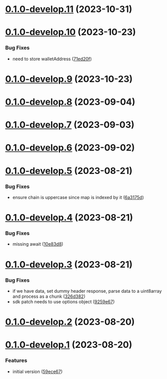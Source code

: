 # [0.1.0-develop.11](https://git.lumeweb.com/LumeWeb/kernel-lavanet/compare/v0.1.0-develop.10...v0.1.0-develop.11) (2023-10-31)

# [0.1.0-develop.10](https://git.lumeweb.com/LumeWeb/kernel-lavanet/compare/v0.1.0-develop.9...v0.1.0-develop.10) (2023-10-23)


### Bug Fixes

* need to store walletAddress ([71ed20f](https://git.lumeweb.com/LumeWeb/kernel-lavanet/commit/71ed20ff13dbf0cd396dfd6c3a31163a467b4fc4))

# [0.1.0-develop.9](https://git.lumeweb.com/LumeWeb/kernel-lavanet/compare/v0.1.0-develop.8...v0.1.0-develop.9) (2023-10-23)

# [0.1.0-develop.8](https://git.lumeweb.com/LumeWeb/kernel-lavanet/compare/v0.1.0-develop.7...v0.1.0-develop.8) (2023-09-04)

# [0.1.0-develop.7](https://git.lumeweb.com/LumeWeb/kernel-lavanet/compare/v0.1.0-develop.6...v0.1.0-develop.7) (2023-09-03)

# [0.1.0-develop.6](https://git.lumeweb.com/LumeWeb/kernel-lavanet/compare/v0.1.0-develop.5...v0.1.0-develop.6) (2023-09-02)

# [0.1.0-develop.5](https://git.lumeweb.com/LumeWeb/kernel-lavanet/compare/v0.1.0-develop.4...v0.1.0-develop.5) (2023-08-21)


### Bug Fixes

* ensure chain is uppercase since map is indexed by it ([6a3175d](https://git.lumeweb.com/LumeWeb/kernel-lavanet/commit/6a3175dc7b336534fdbfdfb55937e5895b967fb6))

# [0.1.0-develop.4](https://git.lumeweb.com/LumeWeb/kernel-lavanet/compare/v0.1.0-develop.3...v0.1.0-develop.4) (2023-08-21)


### Bug Fixes

* missing await ([10e83d8](https://git.lumeweb.com/LumeWeb/kernel-lavanet/commit/10e83d8d55fb1925dccc800be7eeae74771fc5b6))

# [0.1.0-develop.3](https://git.lumeweb.com/LumeWeb/kernel-lavanet/compare/v0.1.0-develop.2...v0.1.0-develop.3) (2023-08-21)


### Bug Fixes

* if we have data, set dummy header response, parse data to a uint8array and process as a chunk ([326d382](https://git.lumeweb.com/LumeWeb/kernel-lavanet/commit/326d38275da7a46534ac600bce5b7df6e6be7648))
* sdk patch needs to use options object ([9259e67](https://git.lumeweb.com/LumeWeb/kernel-lavanet/commit/9259e6723cfeec4ba1a130b6a594b72240c81fd9))

# [0.1.0-develop.2](https://git.lumeweb.com/LumeWeb/kernel-lavanet/compare/v0.1.0-develop.1...v0.1.0-develop.2) (2023-08-20)

# [0.1.0-develop.1](https://git.lumeweb.com/LumeWeb/kernel-lavanet/compare/v0.0.1...v0.1.0-develop.1) (2023-08-20)


### Features

* initial version ([59ece67](https://git.lumeweb.com/LumeWeb/kernel-lavanet/commit/59ece6720e23869063da00b2a460265a615c2e10))
